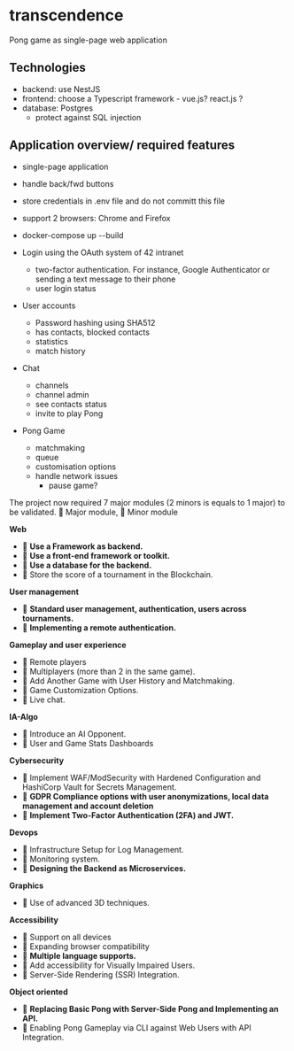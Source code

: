 # transcendence
Pong game as single-page web application 

## Technologies
- backend: use NestJS
- frontend: choose a Typescript framework - vue.js? react.js ?
- database: Postgres
  - protect against SQL injection

## Application overview/ required features
- single-page application
- handle back/fwd buttons
- store credentials in .env file and do not committ this file
- support 2 browsers: Chrome and Firefox
- docker-compose up --build
- Login using the OAuth system of 42 intranet
  - two-factor authentication. For instance, Google Authenticator or sending a text message to their phone
  - user login status

- User accounts
  - Password hashing using SHA512
  - has contacts, blocked contacts
  - statistics
  - match history

- Chat
  - channels
  - channel admin
  - see contacts status
  - invite to play Pong

- Pong Game
  - matchmaking
  - queue
  - customisation options
  - handle network issues
    - pause game?
   
The project now required 7 major modules (2 minors is equals to 1 major) to be validated.
🔺 Major module, 🔸 Minor module

**Web**
- 🔺 **Use a Framework as backend.**
- 🔸 **Use a front-end framework or toolkit.**
- 🔸 **Use a database for the backend.**
- 🔺 Store the score of a tournament in the Blockchain.
  
**User management**
- 🔺 **Standard user management, authentication, users across tournaments.**
- 🔺 **Implementing a remote authentication.**
  
**Gameplay and user experience**
- 🔺 Remote players
- 🔺 Multiplayers (more than 2 in the same game).
- 🔺 Add Another Game with User History and Matchmaking.
- 🔸 Game Customization Options.
- 🔺 Live chat.

**IA-Algo**
- 🔺 Introduce an AI Opponent.
- 🔸 User and Game Stats Dashboards

**Cybersecurity**
- 🔺 Implement WAF/ModSecurity with Hardened Configuration and HashiCorp Vault for Secrets Management.
- 🔸 **GDPR Compliance options with user anonymizations, local data management and account deletion**
- 🔺 **Implement Two-Factor Authentication (2FA) and JWT.**

**Devops**
- 🔺 Infrastructure Setup for Log Management.
- 🔸 Monitoring system.
- 🔺 **Designing the Backend as Microservices.**

**Graphics**
- 🔺 Use of advanced 3D techniques.
  
**Accessibility**
- 🔸 Support on all devices
- 🔸 Expanding browser compatibility
- 🔸 **Multiple language supports.**
- 🔸 Add accessibility for Visually Impaired Users.
- 🔸 Server-Side Rendering (SSR) Integration.
  
**Object oriented**
- 🔺 **Replacing Basic Pong with Server-Side Pong and Implementing an API.**
- 🔺 Enabling Pong Gameplay via CLI against Web Users with API Integration.
